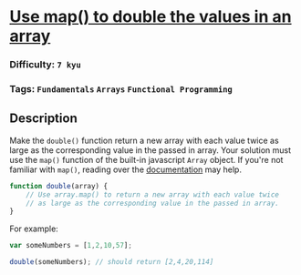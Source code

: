 # [Use map() to double the values in an array](https://www.codewars.com/kata/53951fff369894e4f10007a9)

### Difficulty: `7 kyu`
 
### Tags: `Fundamentals` `Arrays` `Functional Programming`

## Description

Make the `double()` function return a new array with each value twice as large as the corresponding value in the passed in array. Your solution must use the `map()` function of the built-in javascript `Array` object. If you're not familiar with `map()`, reading over the [documentation](https://developer.mozilla.org/en-US/docs/Web/JavaScript/Reference/Global_Objects/Array/map) may help.

```js
function double(array) {
    // Use array.map() to return a new array with each value twice
    // as large as the corresponding value in the passed in array.
}
```

For example:

```js
var someNumbers = [1,2,10,57];

double(someNumbers); // should return [2,4,20,114]
```